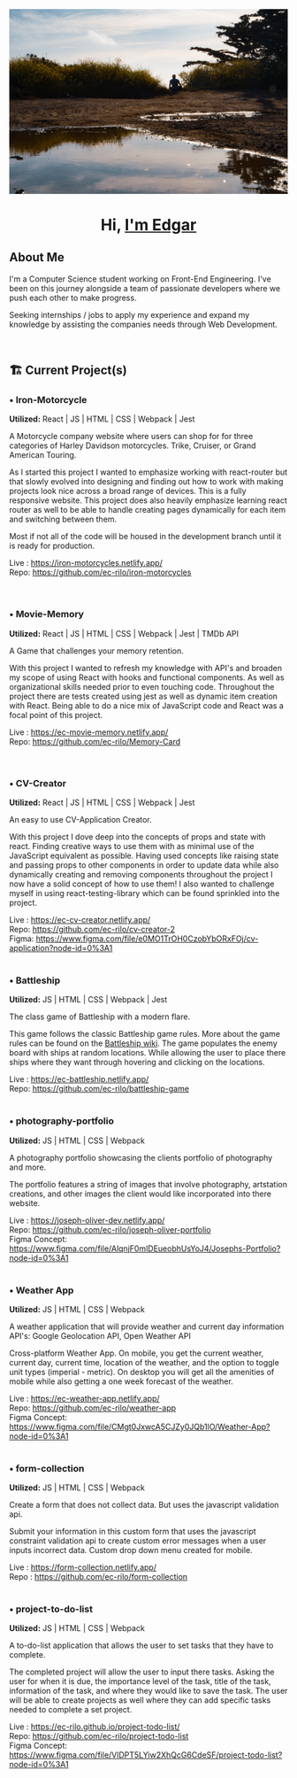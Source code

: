<img src="images/Background.jpg" alt="Edgar sitting outside during golden hour" align="center">
<h1 align="center">Hi, <a href="#">I'm Edgar</a></h1>

## About Me
I'm a Computer Science student working on Front-End Engineering. I've been on this journey alongside a team of passionate developers where we push each other to make progress.

Seeking internships / jobs to apply my experience and expand my knowledge by assisting the companies needs through Web Development.

<br>

## 🏗️  Current Project(s)

### • Iron-Motorcycle
<b>Utilized:</b> React | JS | HTML | CSS | Webpack | Jest

A Motorcycle company website where users can shop for for three categories of Harley Davidson motorcycles. Trike, Cruiser, or Grand American
Touring.
<br>
<p>
  As I started this project I wanted to emphasize working with react-router but that slowly evolved into designing and finding out how 
  to work with making projects look nice across a broad range of devices. This is a fully responsive website. This project does also heavily
  emphasize learning react router as well to be able to handle creating pages dynamically for each item and switching between them.

  Most if not all of the code will be housed in the development branch until it is ready for production.
</p>

Live : https://iron-motorcycles.netlify.app/
<br>
Repo: https://github.com/ec-rilo/iron-motorcycles
<br>
<br><br>

### • Movie-Memory
<b>Utilized:</b> React | JS | HTML | CSS | Webpack | Jest | TMDb API

A Game that challenges your memory retention.
<br>
<p>
  With this project I wanted to refresh my knowledge with API's and broaden my scope of using React with hooks and functional 
  components. As well as organizational skills needed prior to even touching code. Throughout the project there are tests created 
  using jest as well as dynamic item creation with React. Being able to do a nice mix of JavaScript code and React was a focal point 
  of this project.  
</p>

Live : https://ec-movie-memory.netlify.app/
<br>
Repo: https://github.com/ec-rilo/Memory-Card
<br>
<br><br>

### • CV-Creator
<b>Utilized:</b> React | JS | HTML | CSS | Webpack | Jest

An easy to use CV-Application Creator.
<br>
<p>
  With this project I dove deep into the concepts of props and state with react. Finding creative ways to use them
  with as minimal use of the JavaScript equivalent as possible. Having used concepts like raising state and passing props
  to other components in order to update data while also dynamically creating and removing components throughout the project
  I now have a solid concept of how to use them! I also wanted to challenge myself in using react-testing-library which
  can be found sprinkled into the project.  
</p>

Live : https://ec-cv-creator.netlify.app/
<br>
Repo: https://github.com/ec-rilo/cv-creator-2
<br>
Figma: https://www.figma.com/file/e0MO1TrOH0CzobYbORxFOj/cv-application?node-id=0%3A1
<br><br>

### • Battleship
<b>Utilized:</b> JS | HTML | CSS | Webpack | Jest

The class game of Battleship with a modern flare.
<br>
<p>
  This game follows the classic Battleship game rules. More about the game rules can be found on the <a href="https://en.wikipedia.org/wiki/Battleship_(game)">Battleship wiki</a>. The game populates the enemy board
with ships at random locations. While allowing the user to place there ships where they want through hovering and
clicking on the locations.
</p>

Live : https://ec-battleship.netlify.app/
<br>
Repo: https://github.com/ec-rilo/battleship-game
<br><br>

### • photography-portfolio
<b>Utilized:</b> JS | HTML | CSS | Webpack

A photography portfolio showcasing the clients portfolio of photography and more.
<br>
<p>
  The portfolio features a string of images that involve photography, artstation creations, and other images the client would like incorporated into there website.
</p>

Live : https://joseph-oliver-dev.netlify.app/
<br>
Repo: https://github.com/ec-rilo/joseph-oliver-portfolio
<br>
Figma Concept: https://www.figma.com/file/AlqnjF0mlDEueobhUsYoJ4/Josephs-Portfolio?node-id=0%3A1
<br><br>

### • Weather App
<b>Utilized:</b> JS | HTML | CSS | Webpack

A weather application that will provide weather and current day information
<br>
API's: Google Geolocation API, Open Weather API
<br>
<p>
Cross-platform Weather App. On mobile, you get the current weather, current day, current time, location of the weather, and the option to toggle unit types (imperial - metric). On desktop you will get all the amenities of mobile while also getting a one week forecast of the weather.
</p>

Live : https://ec-weather-app.netlify.app/
<br>
Repo: https://github.com/ec-rilo/weather-app
<br>
Figma Concept: https://www.figma.com/file/CMgt0JxwcA5CJZy0JQb1lO/Weather-App?node-id=0%3A1
<br><br>

### • form-collection
<b>Utilized:</b> JS | HTML | CSS | Webpack

Create a form that does not collect data. But uses the javascript validation api.
<br>
<p>
Submit your information in this custom form that uses the javascript constraint validation api to create custom error messages when a user inputs incorrect data. Custom drop down menu created for mobile.
</p>

Live : https://form-collection.netlify.app/
<br>
Repo : https://github.com/ec-rilo/form-collection
<br><br>

### • project-to-do-list
<b>Utilized:</b> JS | HTML | CSS | Webpack

A to-do-list application that allows the user to set tasks that they have to complete.
<br>
<p>
  The completed project will allow the user to input there tasks. Asking the user for when it is due, the importance level of the task, title of the task, information of the task, and where they would like to save the task. The user will be able to create projects as well where they can add specific tasks needed to complete a set project.
</p>

Live : https://ec-rilo.github.io/project-todo-list/
<br>
Repo: https://github.com/ec-rilo/project-todo-list
<br>
Figma Concept: https://www.figma.com/file/VlDPT5LYiw2XhQcG6CdeSF/project-todo-list?node-id=0%3A1
<br><br>
